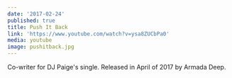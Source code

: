 ```yaml
---
date: '2017-02-24'
published: true
title: Push It Back
link: 'https://www.youtube.com/watch?v=ysa8ZUCbPa0'
media: youtube
image: pushitback.jpg
---
```

Co-writer for DJ Paige's single. Released in April of 2017 by Armada Deep.

